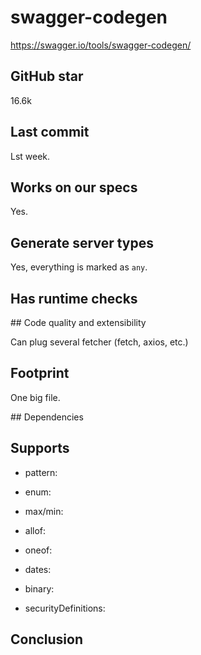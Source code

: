 # swagger-codegen

https://swagger.io/tools/swagger-codegen/

## GitHub star

16.6k

## Last commit

Lst week.

## Works on our specs

Yes.

## Generate server types

Yes, everything is marked as `any`.

## Has runtime checks

## Code quality and extensibility

Can plug several fetcher (fetch, axios, etc.)

## Footprint

One big file.

## Dependencies

## Supports

- pattern:

- enum:

- max/min:

- allof:

- oneof:

- dates:

- binary:

- securityDefinitions:

## Conclusion
